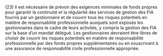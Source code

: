 (23) Il est nécessaire de prévoir des exigences minimales de fonds propres pour garantir la continuité et la régularité des services de gestion des FIA fournis par un gestionnaire et de couvrir tous les risques potentiels en matière de responsabilité professionnelle auxquels sont exposés les gestionnaires dans le cadre de leurs activités, y compris la gestion des FIA sur la base d’un mandat délégué. Les gestionnaires devraient être libres de choisir de couvrir les risques potentiels en matière de responsabilité professionnelle par des fonds propres supplémentaires ou en souscrivant à une assurance de responsabilité civile professionnelle appropriée.